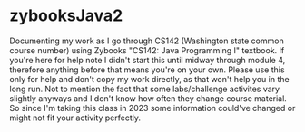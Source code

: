 # zybooksJava2
Documenting my work as I go through CS142 (Washington state common course number) using Zybooks "CS142: Java Programming I" textbook. If you're here for help note I didn't start this until midway through module 4, therefore anything before that means you're on your own. Please use this only for help and don't copy my work directly, as that won't help you in the long run. Not to mention the fact that some labs/challenge activites vary slightly anyways and I don't know how often they change course material. So since I'm taking this class in 2023 some information could've changed or might not fit your activity perfectly.
